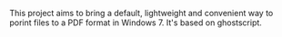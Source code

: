 This project aims to bring a default, lightweight and convenient way to porint files to a PDF format in Windows 7. It's based on ghostscript.
